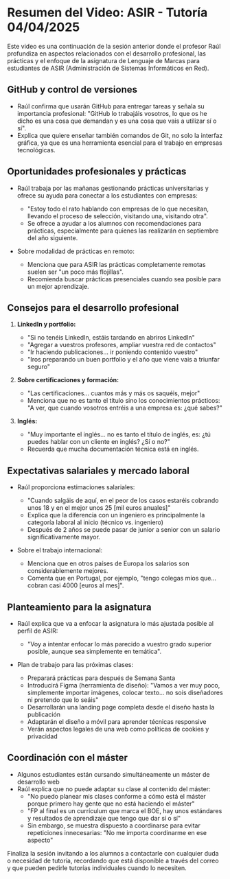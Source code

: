 

# Resumen del Video: ASIR - Tutoría 04/04/2025

Este video es una continuación de la sesión anterior donde el profesor Raúl profundiza en aspectos relacionados con el desarrollo profesional, las prácticas y el enfoque de la asignatura de Lenguaje de Marcas para estudiantes de ASIR (Administración de Sistemas Informáticos en Red).

## GitHub y control de versiones

- Raúl confirma que usarán GitHub para entregar tareas y señala su importancia profesional: "GitHub lo trabajáis vosotros, lo que os he dicho es una cosa que demandan y es una cosa que vais a utilizar sí o sí".
- Explica que quiere enseñar también comandos de Git, no solo la interfaz gráfica, ya que es una herramienta esencial para el trabajo en empresas tecnológicas.

## Oportunidades profesionales y prácticas

- Raúl trabaja por las mañanas gestionando prácticas universitarias y ofrece su ayuda para conectar a los estudiantes con empresas:
  - "Estoy todo el rato hablando con empresas de lo que necesitan, llevando el proceso de selección, visitando una, visitando otra".
  - Se ofrece a ayudar a los alumnos con recomendaciones para prácticas, especialmente para quienes las realizarán en septiembre del año siguiente.

- Sobre modalidad de prácticas en remoto:
  - Menciona que para ASIR las prácticas completamente remotas suelen ser "un poco más flojillas".
  - Recomienda buscar prácticas presenciales cuando sea posible para un mejor aprendizaje.

## Consejos para el desarrollo profesional

1. **LinkedIn y portfolio:**
   - "Si no tenéis LinkedIn, estáis tardando en abriros LinkedIn"
   - "Agregar a vuestros profesores, ampliar vuestra red de contactos"
   - "Ir haciendo publicaciones... ir poniendo contenido vuestro"
   - "Iros preparando un buen portfolio y el año que viene vais a triunfar seguro"

2. **Sobre certificaciones y formación:**
   - "Las certificaciones... cuantos más y más os saquéis, mejor"
   - Menciona que no es tanto el título sino los conocimientos prácticos: "A ver, que cuando vosotros entréis a una empresa es: ¿qué sabes?"

3. **Inglés:**
   - "Muy importante el inglés... no es tanto el título de inglés, es: ¿tú puedes hablar con un cliente en inglés? ¿Sí o no?"
   - Recuerda que mucha documentación técnica está en inglés.

## Expectativas salariales y mercado laboral

- Raúl proporciona estimaciones salariales:
  - "Cuando salgáis de aquí, en el peor de los casos estaréis cobrando unos 18 y en el mejor unos 25 [mil euros anuales]"
  - Explica que la diferencia con un ingeniero es principalmente la categoría laboral al inicio (técnico vs. ingeniero)
  - Después de 2 años se puede pasar de junior a senior con un salario significativamente mayor.

- Sobre el trabajo internacional:
  - Menciona que en otros países de Europa los salarios son considerablemente mejores.
  - Comenta que en Portugal, por ejemplo, "tengo colegas míos que... cobran casi 4000 [euros al mes]".

## Planteamiento para la asignatura

- Raúl explica que va a enfocar la asignatura lo más ajustada posible al perfil de ASIR:
  - "Voy a intentar enfocar lo más parecido a vuestro grado superior posible, aunque sea simplemente en temática".

- Plan de trabajo para las próximas clases:
  - Preparará prácticas para después de Semana Santa
  - Introducirá Figma (herramienta de diseño): "Vamos a ver muy poco, simplemente importar imágenes, colocar texto... no sois diseñadores ni pretendo que lo seáis"
  - Desarrollarán una landing page completa desde el diseño hasta la publicación
  - Adaptarán el diseño a móvil para aprender técnicas responsive
  - Verán aspectos legales de una web como políticas de cookies y privacidad

## Coordinación con el máster

- Algunos estudiantes están cursando simultáneamente un máster de desarrollo web
- Raúl explica que no puede adaptar su clase al contenido del máster:
  - "No puedo planear mis clases conforme a cómo está el máster porque primero hay gente que no está haciendo el máster"
  - "FP al final es un currículum que marca el BOE, hay unos estándares y resultados de aprendizaje que tengo que dar sí o sí"
  - Sin embargo, se muestra dispuesto a coordinarse para evitar repeticiones innecesarias: "No me importa coordinarme en ese aspecto"

Finaliza la sesión invitando a los alumnos a contactarle con cualquier duda o necesidad de tutoría, recordando que está disponible a través del correo y que pueden pedirle tutorías individuales cuando lo necesiten.